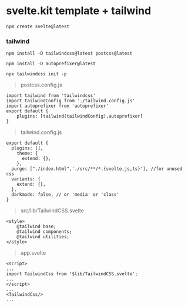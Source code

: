 # svelte.kit template + tailwind

`npm create svelte@latest`

### tailwind

`npm install -D tailwindcss@latest postcss@latest`

`npm install -D autoprefixer@latest`

`npx tailwindcss init -p`

> postcss.config.js
```
import tailwind from 'tailwindcss'
import tailwindConfig from './tailwind.config.js'
import autoprefixer from 'autoprefixer'
export default {
    plugins: [tailwind(tailwindConfig),autoprefixer]
}
```
> tailwind.config.js

```
export default {
  plugins: [],
    theme: {
      extend: {},
    },
  purge: ["./index.html",'./src/**/*.{svelte,js,ts}'], //for unused css
  variants: {
    extend: {},
  },
  darkmode: false, // or 'media' or 'class'
}
```

> src/lib/TailwindCSS.svelte

```
<style>
    @tailwind base;
    @tailwind components;
    @tailwind utilities;
</style>
```

> app.svelte

```
<script>
...
import TailwindCss from '$lib/TailwindCSS.svelte';
...
</script>
...
<TailwindCss/>
...
```